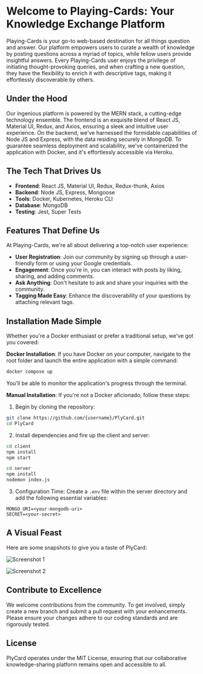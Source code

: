 # Welcome to Playing-Cards: Your Knowledge Exchange Platform

Playing-Cards is your go-to web-based destination for all things question and answer. Our platform empowers users to curate a wealth of knowledge by posting questions across a myriad of topics, while fellow users provide insightful answers. Every Playing-Cards user enjoys the privilege of initiating thought-provoking queries, and when crafting a new question, they have the flexibility to enrich it with descriptive tags, making it effortlessly discoverable by others.

## Under the Hood

Our ingenious platform is powered by the MERN stack, a cutting-edge technology ensemble. The frontend is an exquisite blend of React JS, Material UI, Redux, and Axios, ensuring a sleek and intuitive user experience. On the backend, we've harnessed the formidable capabilities of Node JS and Express, with the data residing securely in MongoDB. To guarantee seamless deployment and scalability, we've containerized the application with Docker, and it's effortlessly accessible via Heroku.

## The Tech That Drives Us

- **Frontend**: React JS, Material UI, Redux, Redux-thunk, Axios
- **Backend**: Node JS, Express, Mongoose
- **Tools**: Docker, Kubernetes, Heroku CLI
- **Database**: MongoDB
- **Testing**: Jest, Super Tests

## Features That Define Us

At Playing-Cards, we're all about delivering a top-notch user experience:

- **User Registration**: Join our community by signing up through a user-friendly form or using your Google credentials.
- **Engagement**: Once you're in, you can interact with posts by liking, sharing, and adding comments.
- **Ask Anything**: Don't hesitate to ask and share your inquiries with the community.
- **Tagging Made Easy**: Enhance the discoverability of your questions by attaching relevant tags.

## Installation Made Simple

Whether you're a Docker enthusiast or prefer a traditional setup, we've got you covered:

**Docker Installation**:
If you have Docker on your computer, navigate to the root folder and launch the entire application with a simple command:

```bash
docker compose up
```

You'll be able to monitor the application's progress through the terminal.

**Manual Installation**:
If you're not a Docker aficionado, follow these steps:

1. Begin by cloning the repository:
```bash
git clone https://github.com/{username}/PlyCard.git
cd PlyCard
```

2. Install dependencies and fire up the client and server:
```bash
cd client
npm install
npm start
```

```bash
cd server
npm install
nodemon index.js
```

3. Configuration Time:
Create a `.env` file within the server directory and add the following essential variables:

```env
MONGO_URI=<your-mongodb-uri>
SECRET=<your-secret>
```

## A Visual Feast

Here are some snapshots to give you a taste of PlyCard:

![Screenshot 1](https://user-images.githubusercontent.com/67458417/144472227-454f2b16-db07-41f5-a0e4-dc742162e822.png)

![Screenshot 2](https://user-images.githubusercontent.com/67458417/144472321-4796ae4d-9a77-4043-b72d-b22647cdbbc6.png)

## Contribute to Excellence

We welcome contributions from the community. To get involved, simply create a new branch and submit a pull request with your enhancements. Please ensure your changes adhere to our coding standards and are rigorously tested.

## License

PlyCard operates under the MIT License, ensuring that our collaborative knowledge-sharing platform remains open and accessible to all.
